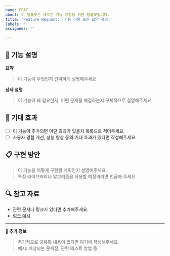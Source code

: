 ```yaml
---
name: FEAT
about: 이 템플릿은 새로운 기능 요청을 위한 템플릿입니다.
title: 'Feature Request: [기능 이름 또는 요약 설명]'
labels: ''
assignees: ''

---
```


## 📝 기능 설명

**요약**  
> 이 기능이 무엇인지 간략하게 설명해주세요. 

**상세 설명**  
> 이 기능이 왜 필요한지, 어떤 문제를 해결하는지 구체적으로 설명해주세요.

## 🚀 기대 효과

- [ ] 이 기능이 추가되면 어떤 효과가 있을지 목록으로 적어주세요.
- [ ] 사용자 경험 개선, 성능 향상 등의 기대 효과가 있다면 작성해주세요.

## 📋 구현 방안

> 이 기능을 어떻게 구현할 계획인지 설명해주세요.  
> 특정 라이브러리나 알고리즘을 사용할 예정이라면 언급해 주세요.

## 🔍 참고 자료

- 관련 문서나 링크가 있다면 추가해주세요.
- [링크 예시](https://example.com)

---

**📝 추가 정보**  
> 추가적으로 공유할 내용이 있다면 여기에 작성해주세요.  
> 예시: 예상되는 문제점, 관련 테스트 방법 등.
